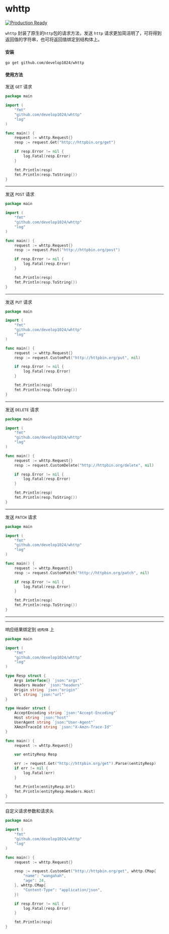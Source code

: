 # whttp

[![Production Ready](https://img.shields.io/badge/production-ready-blue.svg)](https://github.com/develop1024/whttp)

`whttp` 封装了原生的`http`包的请求方法，发送 `http` 请求更加简洁明了，可将得到返回值的字符串，也可将返回值绑定到结构体上。


#### 安装
```
go get github.com/develop1024/whttp
```

#### 使用方法
发送 `GET` 请求

```go
package main

import (
	"fmt"
	"github.com/develop1024/whttp"
	"log"
)

func main() {
	request := whttp.Request{}
	resp := request.Get("http://httpbin.org/get")

	if resp.Error != nil {
		log.Fatal(resp.Error)
	}

	fmt.Println(resp)
	fmt.Println(resp.ToString())
}

```
---

发送 `POST` 请求
```go
package main

import (
	"fmt"
	"github.com/develop1024/whttp"
	"log"
)

func main() {
	request := whttp.Request{}
	resp := request.Post("http://httpbin.org/post")

	if resp.Error != nil {
		log.Fatal(resp.Error)
	}

	fmt.Println(resp)
	fmt.Println(resp.ToString())
}

```

---

发送 `PUT` 请求
```go
package main

import (
	"fmt"
	"github.com/develop1024/whttp"
	"log"
)

func main() {
	request := whttp.Request{}
	resp := request.CustomPut("http://httpbin.org/put", nil)

	if resp.Error != nil {
		log.Fatal(resp.Error)
	}

	fmt.Println(resp)
	fmt.Println(resp.ToString())
}

```

---
发送 `DELETE` 请求
```go
package main

import (
	"fmt"
	"github.com/develop1024/whttp"
	"log"
)

func main() {
	request := whttp.Request{}
	resp := request.CustomDelete("http://httpbin.org/delete", nil)

	if resp.Error != nil {
		log.Fatal(resp.Error)
	}

	fmt.Println(resp)
	fmt.Println(resp.ToString())
}
```

---
发送 `PATCH` 请求
```go
package main

import (
	"fmt"
	"github.com/develop1024/whttp"
	"log"
)

func main() {
	request := whttp.Request{}
	resp := request.CustomPatch("http://httpbin.org/patch", nil)

	if resp.Error != nil {
		log.Fatal(resp.Error)
	}

	fmt.Println(resp)
	fmt.Println(resp.ToString())
}
```

---


---

响应结果绑定到 `结构体` 上
```go
package main

import (
	"fmt"
	"github.com/develop1024/whttp"
	"log"
)

type Resp struct {
	Args interface{} `json:"args"`
	Headers Header `json:"headers"`
	Origin string `json:"origin"`
	Url string `json:"url"`
}

type Header struct {
	AcceptEncoding string `json:"Accept-Encoding"`
	Host string `json:"host"`
	UserAgent string `json:"User-Agent"`
	XAmznTraceId string `json:"X-Amzn-Trace-Id"`
}

func main() {
	request := whttp.Request{}

	var entityResp Resp

	err := request.Get("http://httpbin.org/get").Parse(&entityResp)
	if err != nil {
		log.Fatal(err)
	}

	fmt.Println(entityResp.Url)
	fmt.Println(entityResp.Headers.Host)
}

```
---

自定义请求参数和请求头
```go
package main

import (
	"fmt"
	"github.com/develop1024/whttp"
	"log"
)

func main() {
	request := whttp.Request{}

	resp := request.CustomGet("http://httpbin.org/get", whttp.CMap{
		"name": "wangahah",
		"age": 24,
	}, whttp.CMap{
		"Content-Type": "application/json",
	})

	if resp.Error != nil {
		log.Fatal(resp.Error)
	}

	fmt.Println(resp)
}
```
